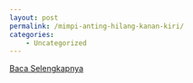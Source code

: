```yaml
---
layout: post
permalink: /mimpi-anting-hilang-kanan-kiri/
categories:
    - Uncategorized
---
```


[Baca Selengkapnya](/10)